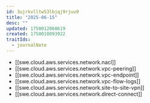 ```yaml
---
id: 3ujrkvlltw53lbjqj9rjuu9
title: "2025-06-15"
desc: ""
updated: 1750012060619
created: 1750010093922
traitIds:
  - journalNote
---
```


- [[swe.cloud.aws.services.network.nacl]]
- [[swe.cloud.aws.services.network.vpc-peering]]
- [[swe.cloud.aws.services.network.vpc-endpoint]]
- [[swe.cloud.aws.services.network.vpc-flow-logs]]
- [[swe.cloud.aws.services.network.site-to-site-vpn]]
- [[swe.cloud.aws.services.network.direct-connect]]
